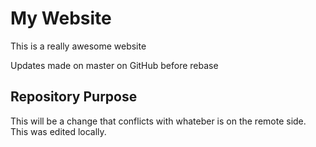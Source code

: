 # My Website

This is a really awesome website

Updates made on master on GitHub before rebase

## Repository Purpose

This will be a change that conflicts
with whateber is on the remote side.
This was edited locally.